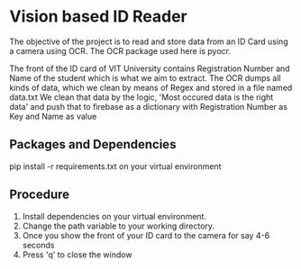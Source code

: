 # Vision based ID Reader

The objective of the project is to read and store data from an ID Card using a camera using OCR. The OCR package used here is pyocr.

The front of the ID card of VIT University contains Registration Number and Name of the student which is what we aim to extract. 
The OCR dumps all kinds of data, which we clean by means of Regex and stored in a file named data.txt
We clean that data by the logic, 'Most occured data is the right data' and push that to firebase as a dictionary with Registration Number as Key and Name as value

## Packages and Dependencies
pip install -r requirements.txt on your virtual environment

## Procedure
1. Install dependencies on your virtual environment.
2. Change the path variable to your working directory.
3. Once you show the front of your ID card to the camera for say 4-6 seconds 
4. Press 'q' to close the window
